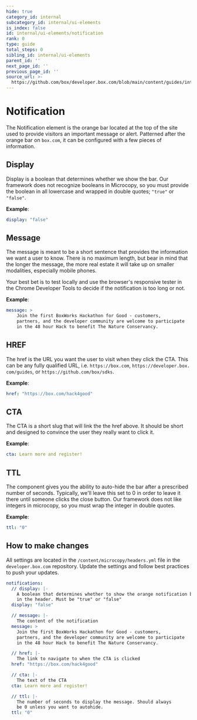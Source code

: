 ```yaml
---
hide: true
category_id: internal
subcategory_id: internal/ui-elements
is_index: false
id: internal/ui-elements/notification
rank: 0
type: guide
total_steps: 0
sibling_id: internal/ui-elements
parent_id: ''
next_page_id: ''
previous_page_id: ''
source_url: >-
  https://github.com/box/developer.box.com/blob/main/content/guides/internal/ui-elements/notification.md
---
```

<!-- does not need translation -->

# Notification

The Notification element is the orange bar located at the top of the site used
to provide visitors an important message or alert. Patterned after the orange
bar on `box.com`, it can be configured with a few pieces of information.

## Display

Display is a boolean that determines whether we show the bar. Our framework
does not recognize booleans in Microcopy, so you must provide the boolean in
all lowercase and wrapped in double quotes; `"true"` or `"false"`.

**Example**:

```yaml
display: "false"
```

## Message

The message is meant to be a short sentence that provides the information we
want a user to know. There is no maximum length, but bear in mind that the
longer the message, the more real estate it will take up on smaller modalities,
especially mobile phones.

Your best bet is to test locally and use the browser's responsive tester in the
Chrome Developer Tools to decide if the notification is too long or not.

**Example**:

```yaml
message: >
    Join the first BoxWorks Hackathon for Good - customers,
    partners, and the developer community are welcome to participate
    in the 48 hour Hack to benefit The Nature Conservancy.
```

## HREF

The href is the URL you want the user to visit when they click the CTA. This
can be any fully qualified URL, i.e. `https://box.com`, `https://developer.box.
com/guides`, or `https://github.com/box/sdks`.

**Example**:

```yaml
href: "https://box.com/hack4good"
```

## CTA

The CTA is a short slug that will link the the href above. It should be short
and designed to convince the user they really want to click it.

**Example**:

```yaml
cta: Learn more and register!
```

## TTL

The component gives you the ability to auto-hide the bar after a prescribed
number of seconds. Typically, we'll leave this set to 0 in order to leave it
there until someone clicks the close button. Our framework does not like
integers in microcopy, so you must wrap the integer in double quotes.

**Example**:

```yaml
ttl: "0"
```

## How to make changes

All settings are located in the `/content/microcopy/headers.yml` file in the
`developer.box.com` repository. Update the settings and follow best
practices to push your updates.

```yaml
notifications:
  // display: |-
    A boolean that determines whether to show the orange notification bar
    in the header. Must be "true" or "false"
  display: "false"

  // message: |-
    The content of the notification
  message: >
    Join the first BoxWorks Hackathon for Good - customers,
    partners, and the developer community are welcome to participate
    in the 48 hour Hack to benefit The Nature Conservancy.

  // href: |-
    The link to navigate to when the CTA is clicked
  href: "https://box.com/hack4good"

  // cta: |-
    The text of the CTA
  cta: Learn more and register!

  // ttl: |-
    The number of seconds to display the message. Should always
    be 0 unless you want to autohide.
  ttl: "0"
```